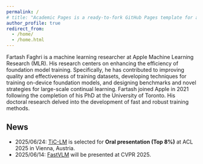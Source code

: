 ```yaml
---
permalink: /
# title: "Academic Pages is a ready-to-fork GitHub Pages template for academic personal websites"
author_profile: true
redirect_from: 
  - /home/
  - /home.html
---
```


Fartash Faghri is a machine learning researcher at Apple Machine Learning 
Research (MLR). His research centers on enhancing the efficiency of foundation 
model training. Specifically, he has contributed to improving quality and 
effectiveness of training datasets, developing techniques for training 
on-device foundation models, and designing benchmarks and novel strategies for 
large-scale continual learning. Fartash joined Apple in 2021 following the 
completion of his PhD at the University of Toronto. His doctoral research 
delved into the development of fast and robust training methods.

News
----
* 2025/06/24: [TiC-LM](https://machinelearning.apple.com/research/tic-lm-web-scale) is selected for **Oral presentation (Top 8%)** at ACL 2025 in Vienna, Austria.
* 2025/06/14: [FastVLM](https://machinelearning.apple.com/research/fastvlm-efficient-vision-encoding) will be presented at CVPR 2025.
